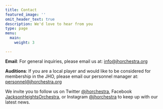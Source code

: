 ```yaml
---
title: Contact
featured_image: ''
omit_header_text: true
description: We'd love to hear from you
type: page
menu:
  main:
    weight: 3

---
```


**Email**:
For general inquiries, please email us at:
[info@jhorchestra.org](mailto:info@jhorchestra.org)

**Auditions**:
If you are a local player and would like to be considered for membership in the JHO, please email our personnel manager at:
[personnel@jhorchestra.org](mailto:personnel@jhorchestra.org)

We invite you to follow us on Twitter [@jhorchestra](https://twitter.com/jhorchestra), Facebook [JacksonHeightsOrchestra](https://www.facebook.com/JacksonHeightsOrchestra), or Instagram [@jhorchestra](https://instagram.com/jhorchestra)  to keep up with our latest news.

